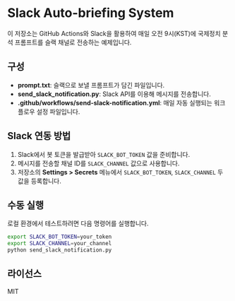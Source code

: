 # Slack Auto-briefing System

이 저장소는 GitHub Actions와 Slack을 활용하여 매일 오전 9시(KST)에 국제정치 분석 프롬프트를 슬랙 채널로 전송하는 예제입니다.

## 구성
- **prompt.txt**: 슬랙으로 보낼 프롬프트가 담긴 파일입니다.
- **send_slack_notification.py**: Slack API를 이용해 메시지를 전송합니다.
- **.github/workflows/send-slack-notification.yml**: 매일 자동 실행되는 워크플로우 설정 파일입니다.

## Slack 연동 방법
1. Slack에서 봇 토큰을 발급받아 `SLACK_BOT_TOKEN` 값을 준비합니다.
2. 메시지를 전송할 채널 ID를 `SLACK_CHANNEL` 값으로 사용합니다.
3. 저장소의 **Settings > Secrets** 메뉴에서 `SLACK_BOT_TOKEN`, `SLACK_CHANNEL` 두 값을 등록합니다.

## 수동 실행
로컬 환경에서 테스트하려면 다음 명령어를 실행합니다.

```bash
export SLACK_BOT_TOKEN=your_token
export SLACK_CHANNEL=your_channel
python send_slack_notification.py
```

## 라이선스
MIT
